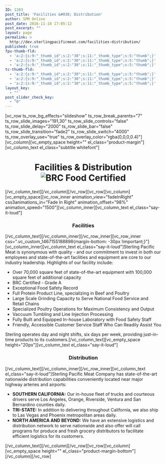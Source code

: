 ```yaml
---
ID: 1283
post_title: 'Facilities &#038; Distribution'
author: SPM Online
post_date: 2016-11-18 17:05:12
post_excerpt: ""
layout: page
permalink: >
  http://dev.sterlingpacificmeat.com/facilities-distribution/
published: true
fpu-thumb-fld:
  - 'a:2:{s:9:"_thumb_id";s:2:"30";s:11:"_thumb_type";s:5:"thumb";}'
  - 'a:2:{s:9:"_thumb_id";s:2:"30";s:11:"_thumb_type";s:5:"thumb";}'
  - 'a:2:{s:9:"_thumb_id";s:2:"30";s:11:"_thumb_type";s:5:"thumb";}'
tc-thumb-fld:
  - 'a:2:{s:9:"_thumb_id";s:2:"30";s:11:"_thumb_type";s:5:"thumb";}'
  - 'a:2:{s:9:"_thumb_id";s:2:"30";s:11:"_thumb_type";s:5:"thumb";}'
  - 'a:2:{s:9:"_thumb_id";s:2:"30";s:11:"_thumb_type";s:5:"thumb";}'
layout_key:
  - ""
post_slider_check_key:
  - "0"
---
```

[vc_row ts_row_bg_effects="slideshow" ts_row_break_parents="7" ts_row_slide_images="191,30" ts_row_slide_controls="false" ts_row_slide_delay="2000" ts_row_slide_bar="false" ts_row_slide_transition="fade2" ts_row_slide_switch="4000" ts_row_overlay_use="true" ts_row_overlay_color="rgba(0,0,0,0.4)"][vc_column][vc_empty_space height="" el_class="product-margin"][vc_column_text el_class="subtitle whitefont"]
<h1 class="page-title" style="text-align: center;">Facilities &amp; Distribution<img class="brc" src="http://dev.sterlingpacificmeat.com/wp-content/uploads/2016/10/brc-logo-44x66.png" alt="BRC Food Certified" /></h1>
[/vc_column_text][/vc_column][/vc_row][vc_row][vc_column][vc_empty_space][vc_row_inner animation_view="fadeInRight" css3animations_in="Fade In Right" animation_offset="98%" animation_speed="1500"][vc_column_inner][vc_column_text el_class="say-it-loud"]
<h3 style="text-align: center;">Facilities</h3>
[/vc_column_text][/vc_column_inner][/vc_row_inner][vc_row_inner css=".vc_custom_1467155188898{margin-bottom: -30px !important;}"][vc_column_inner][vc_column_text el_class="say-it-loud"]Sterling Pacific Meat is synonymous with quality - and our commitment to invest in both our employees and state-of-the-art facilities and equipment are core to our industry leadership. Highlights of our facility include:
<ul>
 	<li>Over 70,000 square feet of state-of-the-art equipment with 100,000 square feet of additional capacity</li>
 	<li>BRC Certified - Grade A</li>
 	<li>Exceptional Food Safety Record</li>
 	<li>Full Protein Product Line, specializing in Beef and Poultry</li>
 	<li>Large Scale Grinding Capacity to Serve National Food Service and Retail Chains</li>
 	<li>Specialized Poultry Operations for Maximum Consistency and Output</li>
 	<li>Vaccuum Tumbling and Line Injection Processing</li>
 	<li>Fully Built and Equipped In-house Laboratory with Food Safety Staff</li>
 	<li>Friendly, Accessible Customer Service Staff Who Can Readily Assist You</li>
</ul>
Sterling operates day and night shifts, six days per week, providing just-in-time products to its customers.[/vc_column_text][vc_empty_space height="20px"][vc_column_text el_class="say-it-loud"]
<h3 style="text-align: center;">Distribution</h3>
[/vc_column_text][/vc_column_inner][/vc_row_inner][vc_column_text el_class="say-it-loud"]Sterling Pacific Meat Company has state-of-the-art nationwide distribution capabilities conveniently located near major highway arteries and airports:
<ul>
 	<li><strong>SOUTHERN CALIFORNIA:</strong> Our in-house fleet of trucks and courteous drivers serve Los Angeles, Orange, Riverside, Ventura and San Bernardino counties daily.</li>
 	<li><strong>TRI-STATE:</strong> In addition to delivering throughout California, we also ship to Las Vegas and Phoenix metropolitan areas daily.</li>
 	<li><strong>NORTH AMERICA AND BEYOND:</strong> We have an extensive logistics and distribution network to serve nationwide and also offer will call programs for produce and fresh grocery distributors to facilitate efficient logistics for its customers.</li>
</ul>
[/vc_column_text][/vc_column][/vc_row][vc_row][vc_column][vc_empty_space height="" el_class="product-margin-bottom"][/vc_column][/vc_row]